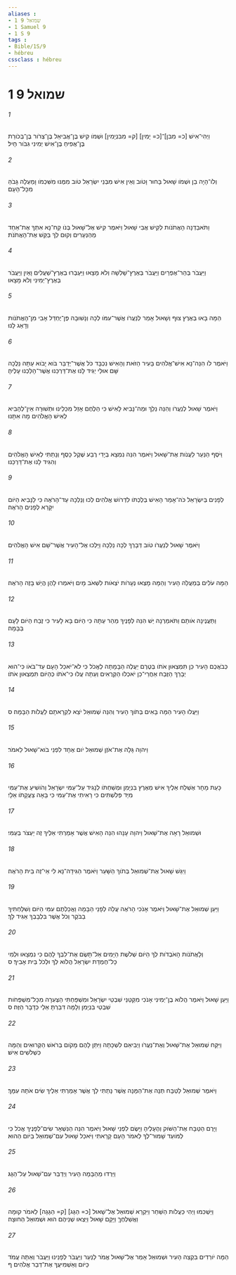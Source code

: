 ```yaml
---
aliases : 
- 1 שמואל 9
- 1 Samuel 9
- 1 S 9
tags : 
- Bible/1S/9
- hébreu
cssclass : hébreu
---
```


# 1 שמואל 9

###### 1
וַיְהִי־אִישׁ [כ= מִבִּן]־[כ= יָמִין] [ק= מִבִּנְיָמִין] וּשְׁמֹו קִישׁ בֶּן־אֲבִיאֵל בֶּן־צְרֹור בֶּן־בְּכֹורַת בֶּן־אֲפִיחַ בֶּן־אִישׁ יְמִינִי גִּבֹּור חָיִל׃
###### 2
וְלֹו־הָיָה בֵן וּשְׁמֹו שָׁאוּל בָּחוּר וָטֹוב וְאֵין אִישׁ מִבְּנֵי יִשְׂרָאֵל טֹוב מִמֶּנּוּ מִשִּׁכְמֹו וָמַעְלָה גָּבֹהַּ מִכָּל־הָעָם׃
###### 3
וַתֹּאבַדְנָה הָאֲתֹנֹות לְקִישׁ אֲבִי שָׁאוּל וַיֹּאמֶר קִישׁ אֶל־שָׁאוּל בְּנֹו קַח־נָא אִתְּךָ אֶת־אַחַד מֵהַנְּעָרִים וְקוּם לֵךְ בַּקֵּשׁ אֶת־הָאֲתֹנֹת׃
###### 4
וַיַּעֲבֹר בְּהַר־אֶפְרַיִם וַיַּעֲבֹר בְּאֶרֶץ־שָׁלִשָׁה וְלֹא מָצָאוּ וַיַּעַבְרוּ בְאֶרֶץ־שַׁעֲלִים וָאַיִן וַיַּעֲבֹר בְּאֶרֶץ־יְמִינִי וְלֹא מָצָאוּ׃
###### 5
הֵמָּה בָּאוּ בְּאֶרֶץ צוּף וְשָׁאוּל אָמַר לְנַעֲרֹו אֲשֶׁר־עִמֹּו לְכָה וְנָשׁוּבָה פֶּן־יֶחְדַּל אָבִי מִן־הָאֲתֹנֹות וְדָאַג לָנוּ׃
###### 6
וַיֹּאמֶר לֹו הִנֵּה־נָא אִישׁ־אֱלֹהִים בָּעִיר הַזֹּאת וְהָאִישׁ נִכְבָּד כֹּל אֲשֶׁר־יְדַבֵּר בֹּוא יָבֹוא עַתָּה נֵלֲכָה שָּׁם אוּלַי יַגִּיד לָנוּ אֶת־דַּרְכֵּנוּ אֲשֶׁר־הָלַכְנוּ עָלֶיהָ׃
###### 7
וַיֹּאמֶר שָׁאוּל לְנַעֲרֹו וְהִנֵּה נֵלֵךְ וּמַה־נָּבִיא לָאִישׁ כִּי הַלֶּחֶם אָזַל מִכֵּלֵינוּ וּתְשׁוּרָה אֵין־לְהָבִיא לְאִישׁ הָאֱלֹהִים מָה אִתָּנוּ׃
###### 8
וַיֹּסֶף הַנַּעַר לַעֲנֹות אֶת־שָׁאוּל וַיֹּאמֶר הִנֵּה נִמְצָא בְיָדִי רֶבַע שֶׁקֶל כָּסֶף וְנָתַתִּי לְאִישׁ הָאֱלֹהִים וְהִגִּיד לָנוּ אֶת־דַּרְכֵּנוּ׃
###### 9
לְפָנִים בְּיִשְׂרָאֵל כֹּה־אָמַר הָאִישׁ בְּלֶכְתֹּו לִדְרֹושׁ אֱלֹהִים לְכוּ וְנֵלְכָה עַד־הָרֹאֶה כִּי לַנָּבִיא הַיֹּום יִקָּרֵא לְפָנִים הָרֹאֶה׃
###### 10
וַיֹּאמֶר שָׁאוּל לְנַעֲרֹו טֹוב דְּבָרְךָ לְכָה נֵלֵכָה וַיֵּלְכוּ אֶל־הָעִיר אֲשֶׁר־שָׁם אִישׁ הָאֱלֹהִים׃
###### 11
הֵמָּה עֹלִים בְּמַעֲלֵה הָעִיר וְהֵמָּה מָצְאוּ נְעָרֹות יֹצְאֹות לִשְׁאֹב מָיִם וַיֹּאמְרוּ לָהֶן הֲיֵשׁ בָּזֶה הָרֹאֶה׃
###### 12
וַתַּעֲנֶינָה אֹותָם וַתֹּאמַרְנָה יֵּשׁ הִנֵּה לְפָנֶיךָ מַהֵר עַתָּה כִּי הַיֹּום בָּא לָעִיר כִּי זֶבַח הַיֹּום לָעָם בַּבָּמָה׃
###### 13
כְּבֹאֲכֶם הָעִיר כֵּן תִּמְצְאוּן אֹתֹו בְּטֶרֶם יַעֲלֶה הַבָּמָתָה לֶאֱכֹל כִּי לֹא־יֹאכַל הָעָם עַד־בֹּאֹו כִּי־הוּא יְבָרֵךְ הַזֶּבַח אַחֲרֵי־כֵן יֹאכְלוּ הַקְּרֻאִים וְעַתָּה עֲלוּ כִּי־אֹתֹו כְהַיֹּום תִּמְצְאוּן אֹתֹו׃
###### 14
וַיַּעֲלוּ הָעִיר הֵמָּה בָּאִים בְּתֹוךְ הָעִיר וְהִנֵּה שְׁמוּאֵל יֹצֵא לִקְרָאתָם לַעֲלֹות הַבָּמָה׃ ס
###### 15
וַיהוָה גָּלָה אֶת־אֹזֶן שְׁמוּאֵל יֹום אֶחָד לִפְנֵי בֹוא־שָׁאוּל לֵאמֹר׃
###### 16
כָּעֵת מָחָר אֶשְׁלַח אֵלֶיךָ אִישׁ מֵאֶרֶץ בִּנְיָמִן וּמְשַׁחְתֹּו לְנָגִיד עַל־עַמִּי יִשְׂרָאֵל וְהֹושִׁיעַ אֶת־עַמִּי מִיַּד פְּלִשְׁתִּים כִּי רָאִיתִי אֶת־עַמִּי כִּי בָּאָה צַעֲקָתֹו אֵלָי׃
###### 17
וּשְׁמוּאֵל רָאָה אֶת־שָׁאוּל וַיהוָה עָנָהוּ הִנֵּה הָאִישׁ אֲשֶׁר אָמַרְתִּי אֵלֶיךָ זֶה יַעְצֹר בְּעַמִּי׃
###### 18
וַיִּגַּשׁ שָׁאוּל אֶת־שְׁמוּאֵל בְּתֹוךְ הַשָּׁעַר וַיֹּאמֶר הַגִּידָה־נָּא לִי אֵי־זֶה בֵּית הָרֹאֶה׃
###### 19
וַיַּעַן שְׁמוּאֵל אֶת־שָׁאוּל וַיֹּאמֶר אָנֹכִי הָרֹאֶה עֲלֵה לְפָנַי הַבָּמָה וַאֲכַלְתֶּם עִמִּי הַיֹּום וְשִׁלַּחְתִּיךָ בַבֹּקֶר וְכֹל אֲשֶׁר בִּלְבָבְךָ אַגִּיד לָךְ׃
###### 20
וְלָאֲתֹנֹות הָאֹבְדֹות לְךָ הַיֹּום שְׁלֹשֶׁת הַיָּמִים אַל־תָּשֶׂם אֶת־לִבְּךָ לָהֶם כִּי נִמְצָאוּ וּלְמִי כָּל־חֶמְדַּת יִשְׂרָאֵל הֲלֹוא לְךָ וּלְכֹל בֵּית אָבִיךָ׃ ס
###### 21
וַיַּעַן שָׁאוּל וַיֹּאמֶר הֲלֹוא בֶן־יְמִינִי אָנֹכִי מִקַּטַנֵּי שִׁבְטֵי יִשְׂרָאֵל וּמִשְׁפַּחְתִּי הַצְּעִרָה מִכָּל־מִשְׁפְּחֹות שִׁבְטֵי בִנְיָמִן וְלָמָּה דִּבַּרְתָּ אֵלַי כַּדָּבָר הַזֶּה׃ ס
###### 22
וַיִּקַּח שְׁמוּאֵל אֶת־שָׁאוּל וְאֶת־נַעֲרֹו וַיְבִיאֵם לִשְׁכָּתָה וַיִּתֵּן לָהֶם מָקֹום בְּרֹאשׁ הַקְּרוּאִים וְהֵמָּה כִּשְׁלֹשִׁים אִישׁ׃
###### 23
וַיֹּאמֶר שְׁמוּאֵל לַטַּבָּח תְּנָה אֶת־הַמָּנָה אֲשֶׁר נָתַתִּי לָךְ אֲשֶׁר אָמַרְתִּי אֵלֶיךָ שִׂים אֹתָהּ עִמָּךְ׃
###### 24
וַיָּרֶם הַטַּבָּח אֶת־הַשֹּׁוק וְהֶעָלֶיהָ וַיָּשֶׂם לִפְנֵי שָׁאוּל וַיֹּאמֶר הִנֵּה הַנִּשְׁאָר שִׂים־לְפָנֶיךָ אֱכֹל כִּי לַמֹּועֵד שָׁמוּר־לְךָ לֵאמֹר הָעָם קָרָאתִי וַיֹּאכַל שָׁאוּל עִם־שְׁמוּאֵל בַּיֹּום הַהוּא׃
###### 25
וַיֵּרְדוּ מֵהַבָּמָה הָעִיר וַיְדַבֵּר עִם־שָׁאוּל עַל־הַגָּג׃
###### 26
וַיַּשְׁכִּמוּ וַיְהִי כַּעֲלֹות הַשַּׁחַר וַיִּקְרָא שְׁמוּאֵל אֶל־שָׁאוּל [כ= הַגָּג] [ק= הַגָּגָה] לֵאמֹר קוּמָה וַאֲשַׁלְּחֶךָּ וַיָּקָם שָׁאוּל וַיֵּצְאוּ שְׁנֵיהֶם הוּא וּשְׁמוּאֵל הַחוּצָה׃
###### 27
הֵמָּה יֹורְדִים בִּקְצֵה הָעִיר וּשְׁמוּאֵל אָמַר אֶל־שָׁאוּל אֱמֹר לַנַּעַר וְיַעֲבֹר לְפָנֵינוּ וַיַּעֲבֹר וְאַתָּה עֲמֹד כַּיֹּום וְאַשְׁמִיעֲךָ אֶת־דְּבַר אֱלֹהִים׃ ף
